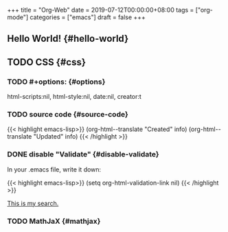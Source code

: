 +++
title = "Org-Web"
date = 2019-07-12T00:00:00+08:00
tags = ["org-mode"]
categories = ["emacs"]
draft = false
+++

## Hello World! {#hello-world}


## <span class="todo TODO_">TODO </span> CSS {#css}


### <span class="todo TODO_">TODO </span> #+options: {#options}

html-scripts:nil, html-style:nil, date:nil, creator:t


### <span class="todo TODO_">TODO </span> source code {#source-code}

{{< highlight emacs-lisp>}}
(org-html--translate "Created" info)
(org-html--translate "Updated" info)
{{< /highlight >}}


### <span class="todo DONE_">DONE </span> disable "Validate" {#disable-validate}

In your .emacs file, write it down:

{{< highlight emacs-lisp>}}
(setq org-html-validation-link nil)
{{< /highlight >}}

[This is my search.](https://stackoverflow.com/questions/15134911/in-org-mode-how-do-i-remove-the-validate-xhtml-1-0-message-from-html-export)


### <span class="todo TODO_">TODO </span> MathJaX {#mathjax}